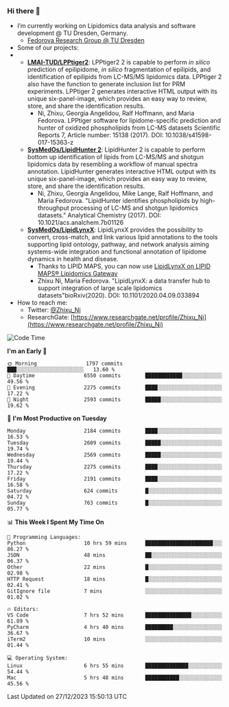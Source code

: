 ### Hi there 👋

- I’m currently working on Lipidomics data analysis and software development @ TU Dresden, Germany.
  + [Fedorova Research Group @ TU Dresden](https://tu-dresden.de/med/mf/zml/forschungsgruppen/fedorova/mitarbeiter-innen-der-fedorova-gruppe)
- Some of our projects:
- + **[LMAI-TUD/LPPtiger2](https://github.com/LMAI-TUD/lpptiger2)**: LPPtiger2 2 is capable to perform *in silico* prediction of epilipidome, *in silico* fragmentation of epilipids, and identification of epilipids from LC-MS/MS lipidomics data. LPPtiger 2 also have the function to generate inclusion list for PRM experiments. LPPtiger 2 generates interactive HTML output with its unique six-panel-image, which provides an easy way to review, store, and share the identification results. 
    * Ni, Zhixu, Georgia Angelidou, Ralf Hoffmann, and Maria Fedorova. LPPtiger software for lipidome-specific prediction and hunter of oxidized phospholipids from LC-MS datasets Scientific Reports 7, Article number: 15138 (2017). DOI: 10.1038/s41598-017-15363-z
  + **[SysMedOs/LipidHunter 2](https://github.com/SysMedOs/lipidhunter)**: LipidHunter 2 is capable to perform bottom up identification of lipids from LC-MS/MS and shotgun lipidomics data by resembling a workflow of manual spectra annotation. LipidHunter generates interactive HTML output with its unique six-panel-image, which provides an easy way to review, store, and share the identification results. 
    * Ni, Zhixu, Georgia Angelidou, Mike Lange, Ralf Hoffmann, and Maria Fedorova. "LipidHunter identifies phospholipids by high-throughput processing of LC-MS and shotgun lipidomics datasets." Analytical Chemistry (2017). DOI: 10.1021/acs.analchem.7b01126
  + **[SysMedOs/LipidLynxX](https://github.com/SysMedOs/LipidLynxX)**: LipidLynxX provides the possibility to convert, cross-match, and link various lipid annotations to the tools supporting lipid ontology, pathway, and network analysis aiming systems-wide integration and functional annotation of lipidome dynamics in health and disease.
    * Thanks to LIPID MAPS, you can now use [LipidLynxX on LIPID MAPS® Lipidomics Gateway](http://lipidmaps.org/lipidlynxx/)
    * Zhixu Ni, Maria Fedorova. "LipidLynxX: a data transfer hub to support integration of large scale lipidomics datasets"bioRxiv(2020). DOI: 10.1101/2020.04.09.033894
- How to reach me:
  + Twitter: [@Zhixu_Ni](https://twitter.com/Zhixu_Ni)
  + ResearchGate: [https://www.researchgate.net/profile/Zhixu_Ni](https://www.researchgate.net/profile/Zhixu_Ni)

<!--START_SECTION:waka-->
![Code Time](http://img.shields.io/badge/Code%20Time-1%2C929%20hrs%2027%20mins-blue)

**I'm an Early 🐤** 

```text
🌞 Morning                1797 commits        ███░░░░░░░░░░░░░░░░░░░░░░   13.60 % 
🌆 Daytime                6550 commits        ████████████░░░░░░░░░░░░░   49.56 % 
🌃 Evening                2275 commits        ████░░░░░░░░░░░░░░░░░░░░░   17.22 % 
🌙 Night                  2593 commits        █████░░░░░░░░░░░░░░░░░░░░   19.62 % 
```
📅 **I'm Most Productive on Tuesday** 

```text
Monday                   2184 commits        ████░░░░░░░░░░░░░░░░░░░░░   16.53 % 
Tuesday                  2609 commits        █████░░░░░░░░░░░░░░░░░░░░   19.74 % 
Wednesday                2569 commits        █████░░░░░░░░░░░░░░░░░░░░   19.44 % 
Thursday                 2275 commits        ████░░░░░░░░░░░░░░░░░░░░░   17.22 % 
Friday                   2191 commits        ████░░░░░░░░░░░░░░░░░░░░░   16.58 % 
Saturday                 624 commits         █░░░░░░░░░░░░░░░░░░░░░░░░   04.72 % 
Sunday                   763 commits         █░░░░░░░░░░░░░░░░░░░░░░░░   05.77 % 
```


📊 **This Week I Spent My Time On** 

```text
💬 Programming Languages: 
Python                   10 hrs 59 mins      ██████████████████████░░░   86.27 % 
JSON                     48 mins             ██░░░░░░░░░░░░░░░░░░░░░░░   06.37 % 
Other                    22 mins             █░░░░░░░░░░░░░░░░░░░░░░░░   02.98 % 
HTTP Request             18 mins             █░░░░░░░░░░░░░░░░░░░░░░░░   02.41 % 
GitIgnore file           7 mins              ░░░░░░░░░░░░░░░░░░░░░░░░░   01.02 % 

🔥 Editors: 
VS Code                  7 hrs 52 mins       ███████████████░░░░░░░░░░   61.89 % 
PyCharm                  4 hrs 40 mins       █████████░░░░░░░░░░░░░░░░   36.67 % 
iTerm2                   10 mins             ░░░░░░░░░░░░░░░░░░░░░░░░░   01.44 % 

💻 Operating System: 
Linux                    6 hrs 55 mins       ██████████████░░░░░░░░░░░   54.44 % 
Mac                      5 hrs 48 mins       ███████████░░░░░░░░░░░░░░   45.56 % 
```


 Last Updated on 27/12/2023 15:50:13 UTC
<!--END_SECTION:waka-->
